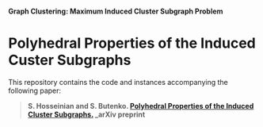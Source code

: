 #### Graph Clustering: Maximum Induced Cluster Subgraph Problem

# Polyhedral Properties of the Induced Custer Subgraphs

This repository contains the code and instances accompanying the following paper:

> **S. Hosseinian and S. Butenko. [Polyhedral Properties of the Induced Cluster Subgraphs.](https://arxiv.org/abs/1904.12025) _arXiv preprint**

